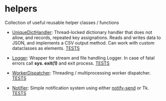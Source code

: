 # helpers

Collection of useful reusable helper classes / functions

* [UniqueDictHandler](helpers/udh.py): Thread-locked dictionary handler that 
  does not allow, and records, repeated key assignations. Reads and writes data to JSON, and implements a CSV output 
  method. Can work with custom dataclasses as elements. [TESTS](tests/test_udh.py)

* [Logger](helpers/logger.py): Wrapper for stream and file handling Logger. In case of fatal errors call **sys.
  exit(1)** and exit process. [TESTS](tests/test_logger.py)

* [WorkerDispatcher](helpers/worker_dispatcher.py): Threading / multiprocessing worker dispatcher.
  [TESTS](tests/test_worker_dispatcher.py)

* [Notifier](helpers/notifier.py): Simple notification system using either [notify-send](https://vaskovsky.net/notify-send/) 
  or Tk. [TESTS](tests/test_notifier.py)